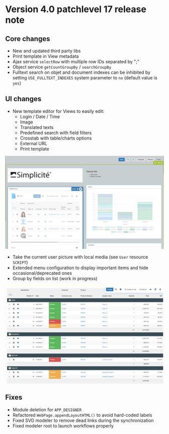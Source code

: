 Version 4.0 patchlevel 17 release note
======================================

Core changes
------------

- New and updated third party libs
- Print template in View metadata
- Ajax service `selectRow` with multiple row IDs separated by ";"
- Object service `getCountGroupBy` / `searchGroupBy`
- Fulltext search on objet and document indexes can be inhibited by
  setting `USE_FULLTEXT_INDEXES` system parameter to `no` (default value is `yes`)

UI changes
----------

- New template editor for Views to easily edit:
	- Login / Date / Time
	- Image
	- Translated texts
	- Predefined search with field filters
	- Crosstab with table/charts options
	- External URL
	- Print template

![](editview.png)

- Take the current user picture with local media (see `User` resource `SCRIPT`)
- Extended menu configuration to display important items and hide occasional/deprecated ones
- Group by fields on list (work in progress)

![](groupby.png)

Fixes
-----

- Module deletion for `APP_DESIGNER`
- Refactored `WebPage.appendLayoutHTML()` to avoid hard-coded labels
- Fixed SVG modeler to remove dead links during the synchronization
- Fixed modeler root to launch workflows properly
